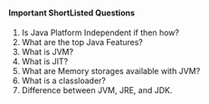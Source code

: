 #### Important ShortListed Questions
1. Is Java Platform Independent if then how?
2. What are the top Java Features?
3. What is JVM?
4. What is JIT?
5. What are Memory storages available with JVM?
6. What is a classloader?
7. Difference between JVM, JRE, and JDK.